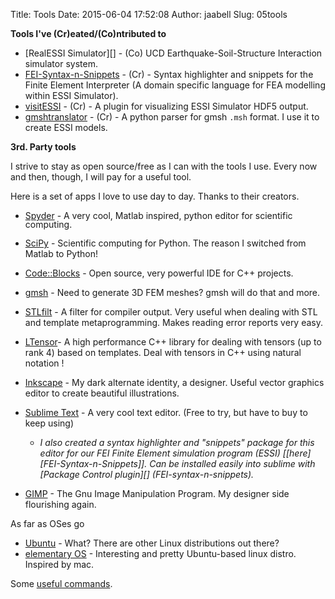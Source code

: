 Title: Tools
Date: 2015-06-04 17:52:08
Author: jaabell
Slug: 05tools

**Tools I've (Cr)eated/(Co)ntributed to**

-   <span style="line-height: 14px;">[RealESSI Simulator][] - (Co) UCD
    Earthquake-Soil-Structure Interaction simulator system. </span>
-   [FEI-Syntax-n-Snippets][] - (Cr) - Syntax highlighter and snippets
    for the Finite Element Interpreter (A domain specific language for
    FEA modelling within ESSI Simulator).
-   [visitESSI][] - (Cr) - A plugin for visualizing ESSI Simulator HDF5
    output.
-   [gmshtranslator][] - (Cr) - A python parser for gmsh `.msh` format. I use it to create ESSI models.

**3rd. Party tools**

I strive to stay as open source/free as I can with the tools I use.
Every now and then, though, I will pay for a useful tool.

Here is a set of apps I love to use day to day. Thanks to their
creators.

-   <span style="line-height: 14px;">[Spyder][] - A very cool, Matlab
    inspired, python editor for scientific computing.</span>
-   [SciPy][] - Scientific computing for Python. The reason I switched
    from Matlab to Python!
-   [Code::Blocks][] - Open source, very powerful IDE for C++ projects.
-   [gmsh][] - Need to generate 3D FEM meshes? gmsh will do that and
    more.
-   [STLfilt][] - A filter for compiler output. Very useful when dealing
    with STL and template metaprogramming. Makes reading error reports
    very easy.
-   [LTensor][]- A high performance C++ library for dealing with tensors
    (up to rank 4) based on templates. Deal with tensors in C++
    using natural notation !
-   [Inkscape][] - My dark alternate identity, a designer. Useful vector
    graphics editor to create beautiful illustrations.
-   [Sublime Text][] - A very cool text editor. (Free to try, but have
    to buy to keep using)
    -   <address>
        I also created a syntax highlighter and "snippets" package for
        this editor for our FEI Finite Element simulation program (ESSI)
        [[here][FEI-Syntax-n-Snippets]]. Can be installed easily into
        sublime with [Package Control plugin][] (FEI-syntax-n-snippets).
        </address>

-   [GIMP][] - The Gnu Image Manipulation Program. My designer side
    flourishing again.

As far as OSes go

-   [Ubuntu][] - What? There are other Linux distributions out there?
-   [elementary OS][] - Interesting and pretty Ubuntu-based linux distro. Inspired by mac.

Some [useful commands][].

  [ESSI Simulator]: http://sokocalo.engr.ucdavis.edu/~jeremic/ESSI_Simulator/
  [FEI-Syntax-n-Snippets]: https://github.com/jaabell/fei-syntax-n-snippets
  [visitESSI]: https://github.com/jaabell/visitESSI
  [Spyder]: https://code.google.com/p/spyderlib/
  [SciPy]: http://www.scipy.org/
  [Code::Blocks]: http://www.codeblocks.org/
  [gmsh]: http://geuz.org/gmsh/
  [STLfilt]: http://www.bdsoft.com/tools/stlfilt.html
  [LTensor]: https://code.google.com/p/ltensor/
  [Inkscape]: http://inkscape.org/
  [Sublime Text]: http://www.sublimetext.com/
  [Package Control plugin]: https://sublime.wbond.net/
  [GIMP]: http://www.gimp.org/
  [Ubuntu]: http://www.ubuntu.com
  [elementary OS]: http://elementaryos.org/
  [useful commands]: {filename}/pages/useful_commands.md
  [gmshtranslator]: https://github.com/jaabell/gmshtranslator